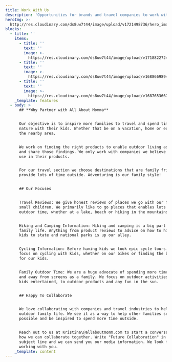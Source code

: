 ```yaml
---
title: Work With Us
description: 'Opportunities for brands and travel companies to work with me '
heroImg: >-
  http://res.cloudinary.com/ds8uw7t44/image/upload/v1721498736/hero_image_work_with_us_mtwfqz.jpg
blocks:
  - title: ''
    items:
      - title: ''
        text: ''
        image: >-
          https://res.cloudinary.com/ds8uw7t44/image/upload/v1718822724/hailey_nature_walk_18_months_bxgdro.jpg
      - title: ''
        text: ''
        image: >-
          https://res.cloudinary.com/ds8uw7t44/image/upload/v1688669894/momma_categorie_card_tcyomn.jpg
      - title: ''
        text: ''
        image: >-
          https://res.cloudinary.com/ds8uw7t44/image/upload/v1687653667/contact_hero_image_voosyy.jpg
    _template: features
  - body: >
      ## **Why Partner with All About Momma**


      Our objective is to inspire more families to travel and spend time in
      nature with their kids. Whether that be on a vacation, home or exploring
      the nearby area. 


      We work on finding the right products to enable outdoor living as a family
      and share those findings. We only work with companies we believe and see
      use in their products. 


      For our travel section we choose destinations that are family friendly and
      provide lots of time outside. Adventuring is our family style!


      ## Our Focuses 


      Travel Reviews: We give honest reviews of places we go with our family and
      small children. We primarily like to go places that enables lots of
      outdoor time, whether at a lake, beach or hiking in the mountains. 


      Hiking and Camping Information: Hiking and camping is a big part of our
      family life. Anything from product reviews to advice on how to hike with
      kids to state and national parks is up our alley.


      Cycling Information: Before having kids we took epic cycle tours. Now we
      focus on cycling with kids, whether on our bikes or finding the best bikes
      for our kids. 


      Family Outdoor Time: We are a huge advocate of spending more time outdoors
      and away from screens as a family. We focus on outdoor activities to keep
      kids entertained, to outdoor products and any fun in the sun.


      ## Happy To Collaborate 


      We love collaborating with companies and travel industries to help endorse
      outdoor family life. We see it as a way to help other families see what is
      possible and be inspired to spend more time outside.


      Reach out to us at Kristina\@allaboutmomm.com to start a conversation on
      how we can collaborate together. Write "Future Collaboration" in the
      subject line and we can send you our media information. We look forward to
      working with you.
    _template: content
---
```


